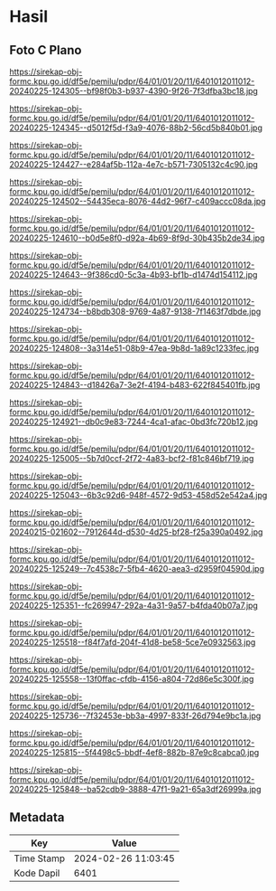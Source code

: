 # Hasil

## Foto C Plano

https://sirekap-obj-formc.kpu.go.id/df5e/pemilu/pdpr/64/01/01/20/11/6401012011012-20240225-124305--bf98f0b3-b937-4390-9f26-7f3dfba3bc18.jpg

https://sirekap-obj-formc.kpu.go.id/df5e/pemilu/pdpr/64/01/01/20/11/6401012011012-20240225-124345--d5012f5d-f3a9-4076-88b2-56cd5b840b01.jpg

https://sirekap-obj-formc.kpu.go.id/df5e/pemilu/pdpr/64/01/01/20/11/6401012011012-20240225-124427--e284af5b-112a-4e7c-b571-7305132c4c90.jpg

https://sirekap-obj-formc.kpu.go.id/df5e/pemilu/pdpr/64/01/01/20/11/6401012011012-20240225-124502--54435eca-8076-44d2-96f7-c409accc08da.jpg

https://sirekap-obj-formc.kpu.go.id/df5e/pemilu/pdpr/64/01/01/20/11/6401012011012-20240225-124610--b0d5e8f0-d92a-4b69-8f9d-30b435b2de34.jpg

https://sirekap-obj-formc.kpu.go.id/df5e/pemilu/pdpr/64/01/01/20/11/6401012011012-20240225-124643--9f386cd0-5c3a-4b93-bf1b-d1474d154112.jpg

https://sirekap-obj-formc.kpu.go.id/df5e/pemilu/pdpr/64/01/01/20/11/6401012011012-20240225-124734--b8bdb308-9769-4a87-9138-7f1463f7dbde.jpg

https://sirekap-obj-formc.kpu.go.id/df5e/pemilu/pdpr/64/01/01/20/11/6401012011012-20240225-124808--3a314e51-08b9-47ea-9b8d-1a89c1233fec.jpg

https://sirekap-obj-formc.kpu.go.id/df5e/pemilu/pdpr/64/01/01/20/11/6401012011012-20240225-124843--d18426a7-3e2f-4194-b483-622f845401fb.jpg

https://sirekap-obj-formc.kpu.go.id/df5e/pemilu/pdpr/64/01/01/20/11/6401012011012-20240225-124921--db0c9e83-7244-4ca1-afac-0bd3fc720b12.jpg

https://sirekap-obj-formc.kpu.go.id/df5e/pemilu/pdpr/64/01/01/20/11/6401012011012-20240225-125005--5b7d0ccf-2f72-4a83-bcf2-f81c846bf719.jpg

https://sirekap-obj-formc.kpu.go.id/df5e/pemilu/pdpr/64/01/01/20/11/6401012011012-20240225-125043--6b3c92d6-948f-4572-9d53-458d52e542a4.jpg

https://sirekap-obj-formc.kpu.go.id/df5e/pemilu/pdpr/64/01/01/20/11/6401012011012-20240215-021602--7912644d-d530-4d25-bf28-f25a390a0492.jpg

https://sirekap-obj-formc.kpu.go.id/df5e/pemilu/pdpr/64/01/01/20/11/6401012011012-20240225-125249--7c4538c7-5fb4-4620-aea3-d2959f04590d.jpg

https://sirekap-obj-formc.kpu.go.id/df5e/pemilu/pdpr/64/01/01/20/11/6401012011012-20240225-125351--fc269947-292a-4a31-9a57-b4fda40b07a7.jpg

https://sirekap-obj-formc.kpu.go.id/df5e/pemilu/pdpr/64/01/01/20/11/6401012011012-20240225-125518--f84f7afd-204f-41d8-be58-5ce7e0932563.jpg

https://sirekap-obj-formc.kpu.go.id/df5e/pemilu/pdpr/64/01/01/20/11/6401012011012-20240225-125558--13f0ffac-cfdb-4156-a804-72d86e5c300f.jpg

https://sirekap-obj-formc.kpu.go.id/df5e/pemilu/pdpr/64/01/01/20/11/6401012011012-20240225-125736--7f32453e-bb3a-4997-833f-26d794e9bc1a.jpg

https://sirekap-obj-formc.kpu.go.id/df5e/pemilu/pdpr/64/01/01/20/11/6401012011012-20240225-125815--5f4498c5-bbdf-4ef8-882b-87e9c8cabca0.jpg

https://sirekap-obj-formc.kpu.go.id/df5e/pemilu/pdpr/64/01/01/20/11/6401012011012-20240225-125848--ba52cdb9-3888-47f1-9a21-65a3df26999a.jpg


## Metadata

| Key        | Value               |
| ---------- | ------------------- |
| Time Stamp | 2024-02-26 11:03:45 |
| Kode Dapil | 6401                |



